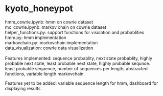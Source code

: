 # kyoto_honeypot

hmm_cowrie.ipynb: hmm on cowrie dataset <br>
mc_cowrie.ipynb: markov chain on cowrie dataset <br>
helper_functions.py: support functions for visulation and probablities <br>
hmm.py: hmm implementation <br>
markovchain.py: markovchain implementation <br>
data_visualization: cowrie data visualization <br>
<br>
Features implemented:
sequence probablity, next state probablity, highly probable next state, least probable next state, highly probable sequnce. least probable sequence, number of sequences per length, abstracted functions, variable length markovchain.

Features yet to be added:
variable sequence length for hmm, dashboard for displaying results

